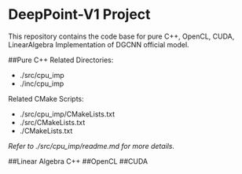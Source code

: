 # DeepPoint-V1 Project
This repository contains the code base for pure C++, OpenCL, CUDA, LinearAlgebra Implementation
of DGCNN official model.

##Pure C++
Related Directories:
* ./src/cpu_imp
* ./inc/cpu_imp

Related CMake Scripts:
* ./src/cpu_imp/CMakeLists.txt
* ./src/CMakeLists.txt
* ./CMakeLists.txt

_Refer to ./src/cpu_imp/readme.md for more details._

##Linear Algebra C++
##OpenCL
##CUDA
